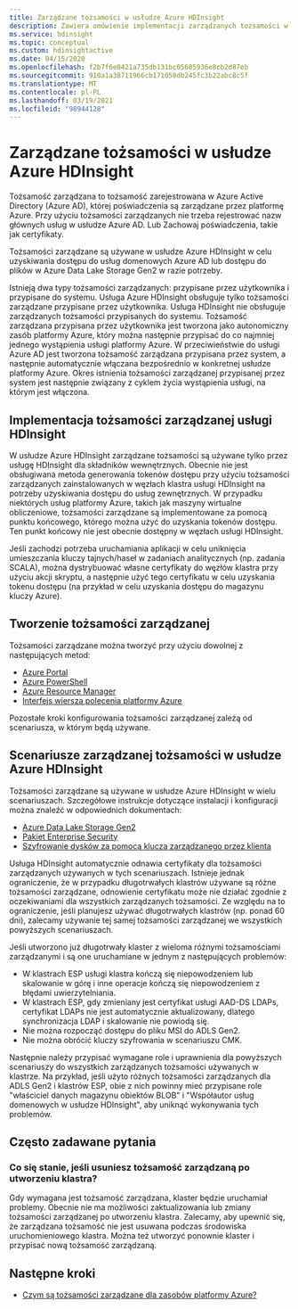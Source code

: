 ```yaml
---
title: Zarządzane tożsamości w usłudze Azure HDInsight
description: Zawiera omówienie implementacji zarządzanych tożsamości w usłudze Azure HDInsight.
ms.service: hdinsight
ms.topic: conceptual
ms.custom: hdinsightactive
ms.date: 04/15/2020
ms.openlocfilehash: f2b7f6e8421a735db131bc05605936e8cb2d87eb
ms.sourcegitcommit: 910a1a38711966cb171050db245fc3b22abc8c5f
ms.translationtype: MT
ms.contentlocale: pl-PL
ms.lasthandoff: 03/19/2021
ms.locfileid: "98944128"
---
```

# <a name="managed-identities-in-azure-hdinsight"></a>Zarządzane tożsamości w usłudze Azure HDInsight

Tożsamość zarządzana to tożsamość zarejestrowana w Azure Active Directory (Azure AD), której poświadczenia są zarządzane przez platformę Azure. Przy użyciu tożsamości zarządzanych nie trzeba rejestrować nazw głównych usług w usłudze Azure AD. Lub Zachowaj poświadczenia, takie jak certyfikaty.

Tożsamości zarządzane są używane w usłudze Azure HDInsight w celu uzyskiwania dostępu do usług domenowych Azure AD lub dostępu do plików w Azure Data Lake Storage Gen2 w razie potrzeby.

Istnieją dwa typy tożsamości zarządzanych: przypisane przez użytkownika i przypisane do systemu. Usługa Azure HDInsight obsługuje tylko tożsamości zarządzane przypisane przez użytkownika. Usługa HDInsight nie obsługuje zarządzanych tożsamości przypisanych do systemu. Tożsamość zarządzana przypisana przez użytkownika jest tworzona jako autonomiczny zasób platformy Azure, który można następnie przypisać do co najmniej jednego wystąpienia usługi platformy Azure. W przeciwieństwie do usługi Azure AD jest tworzona tożsamość zarządzana przypisana przez system, a następnie automatycznie włączana bezpośrednio w konkretnej usłudze platformy Azure. Okres istnienia tożsamości zarządzanej przypisanej przez system jest następnie związany z cyklem życia wystąpienia usługi, na którym jest włączona.

## <a name="hdinsight-managed-identity-implementation"></a>Implementacja tożsamości zarządzanej usługi HDInsight

W usłudze Azure HDInsight zarządzane tożsamości są używane tylko przez usługę HDInsight dla składników wewnętrznych. Obecnie nie jest obsługiwana metoda generowania tokenów dostępu przy użyciu tożsamości zarządzanych zainstalowanych w węzłach klastra usługi HDInsight na potrzeby uzyskiwania dostępu do usług zewnętrznych. W przypadku niektórych usług platformy Azure, takich jak maszyny wirtualne obliczeniowe, tożsamości zarządzane są implementowane za pomocą punktu końcowego, którego można użyć do uzyskania tokenów dostępu. Ten punkt końcowy nie jest obecnie dostępny w węzłach usługi HDInsight.

Jeśli zachodzi potrzeba uruchamiania aplikacji w celu uniknięcia umieszczania kluczy tajnych/haseł w zadaniach analitycznych (np. zadania SCALA), można dystrybuować własne certyfikaty do węzłów klastra przy użyciu akcji skryptu, a następnie użyć tego certyfikatu w celu uzyskania tokenu dostępu (na przykład w celu uzyskania dostępu do magazynu kluczy Azure).

## <a name="create-a-managed-identity"></a>Tworzenie tożsamości zarządzanej

Tożsamości zarządzane można tworzyć przy użyciu dowolnej z następujących metod:

* [Azure Portal](../active-directory/managed-identities-azure-resources/how-to-manage-ua-identity-portal.md)
* [Azure PowerShell](../active-directory/managed-identities-azure-resources/how-to-manage-ua-identity-powershell.md)
* [Azure Resource Manager](../active-directory/managed-identities-azure-resources/how-to-manage-ua-identity-arm.md)
* [Interfejs wiersza polecenia platformy Azure](../active-directory/managed-identities-azure-resources/how-to-manage-ua-identity-cli.md)

Pozostałe kroki konfigurowania tożsamości zarządzanej zależą od scenariusza, w którym będą używane.

## <a name="managed-identity-scenarios-in-azure-hdinsight"></a>Scenariusze zarządzanej tożsamości w usłudze Azure HDInsight

Tożsamości zarządzane są używane w usłudze Azure HDInsight w wielu scenariuszach. Szczegółowe instrukcje dotyczące instalacji i konfiguracji można znaleźć w odpowiednich dokumentach:

* [Azure Data Lake Storage Gen2](hdinsight-hadoop-use-data-lake-storage-gen2-portal.md#create-a-user-assigned-managed-identity)
* [Pakiet Enterprise Security](domain-joined/apache-domain-joined-configure-using-azure-adds.md#create-and-authorize-a-managed-identity)
* [Szyfrowanie dysków za pomocą klucza zarządzanego przez klienta](disk-encryption.md)

Usługa HDInsight automatycznie odnawia certyfikaty dla tożsamości zarządzanych używanych w tych scenariuszach. Istnieje jednak ograniczenie, że w przypadku długotrwałych klastrów używane są różne tożsamości zarządzane, odnowienie certyfikatu może nie działać zgodnie z oczekiwaniami dla wszystkich zarządzanych tożsamości. Ze względu na to ograniczenie, jeśli planujesz używać długotrwałych klastrów (np. ponad 60 dni), zalecamy używanie tej samej tożsamości zarządzanej we wszystkich powyższych scenariuszach. 

Jeśli utworzono już długotrwały klaster z wieloma różnymi tożsamościami zarządzanymi i są one uruchamiane w jednym z następujących problemów:
 * W klastrach ESP usługi klastra kończą się niepowodzeniem lub skalowanie w górę i inne operacje kończą się niepowodzeniem z błędami uwierzytelniania.
 * W klastrach ESP, gdy zmieniany jest certyfikat usługi AAD-DS LDAPs, certyfikat LDAPs nie jest automatycznie aktualizowany, dlatego synchronizacja LDAP i skalowanie nie powiodą się.
 * Nie można rozpocząć dostępu do pliku MSI do ADLS Gen2.
 * Nie można obrócić kluczy szyfrowania w scenariuszu CMK.

Następnie należy przypisać wymagane role i uprawnienia dla powyższych scenariuszy do wszystkich zarządzanych tożsamości używanych w klastrze. Na przykład, jeśli użyto różnych tożsamości zarządzanych dla ADLS Gen2 i klastrów ESP, obie z nich powinny mieć przypisane role "właściciel danych magazynu obiektów BLOB" i "Współautor usług domenowych w usłudze HDInsight", aby uniknąć wykonywania tych problemów.

## <a name="faq"></a>Często zadawane pytania

### <a name="what-happens-if-i-delete-the-managed-identity-after-the-cluster-creation"></a>Co się stanie, jeśli usuniesz tożsamość zarządzaną po utworzeniu klastra?

Gdy wymagana jest tożsamość zarządzana, klaster będzie uruchamiał problemy. Obecnie nie ma możliwości zaktualizowania lub zmiany tożsamości zarządzanej po utworzeniu klastra. Zalecamy, aby upewnić się, że zarządzana tożsamość nie jest usuwana podczas środowiska uruchomieniowego klastra. Można też utworzyć ponownie klaster i przypisać nową tożsamość zarządzaną.

## <a name="next-steps"></a>Następne kroki

* [Czym są tożsamości zarządzane dla zasobów platformy Azure?](../active-directory/managed-identities-azure-resources/overview.md)
